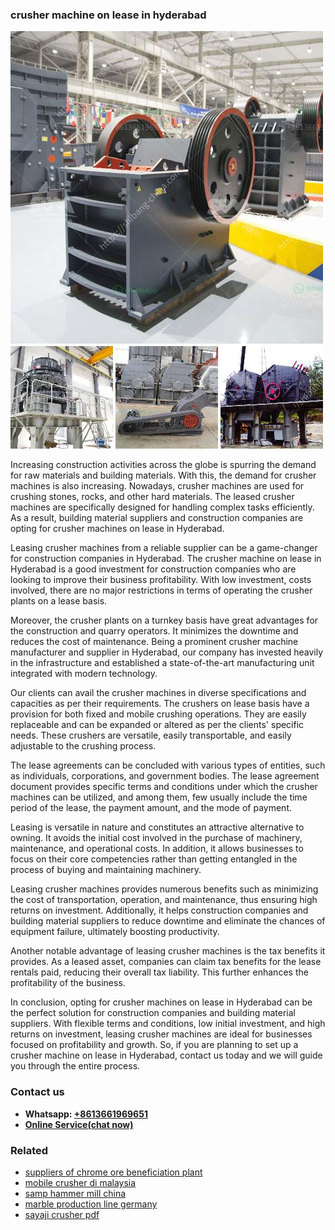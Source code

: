 <h3>crusher machine on lease in hyderabad</h3><img src='1706755677.jpg' alt=''><p>Increasing construction activities across the globe is spurring the demand for raw materials and building materials. With this, the demand for crusher machines is also increasing. Nowadays, crusher machines are used for crushing stones, rocks, and other hard materials. The leased crusher machines are specifically designed for handling complex tasks efficiently. As a result, building material suppliers and construction companies are opting for crusher machines on lease in Hyderabad.</p><p>Leasing crusher machines from a reliable supplier can be a game-changer for construction companies in Hyderabad. The crusher machine on lease in Hyderabad is a good investment for construction companies who are looking to improve their business profitability. With low investment, costs involved, there are no major restrictions in terms of operating the crusher plants on a lease basis.</p><p>Moreover, the crusher plants on a turnkey basis have great advantages for the construction and quarry operators. It minimizes the downtime and reduces the cost of maintenance. Being a prominent crusher machine manufacturer and supplier in Hyderabad, our company has invested heavily in the infrastructure and established a state-of-the-art manufacturing unit integrated with modern technology.</p><p>Our clients can avail the crusher machines in diverse specifications and capacities as per their requirements. The crushers on lease basis have a provision for both fixed and mobile crushing operations. They are easily replaceable and can be expanded or altered as per the clients' specific needs. These crushers are versatile, easily transportable, and easily adjustable to the crushing process.</p><p>The lease agreements can be concluded with various types of entities, such as individuals, corporations, and government bodies. The lease agreement document provides specific terms and conditions under which the crusher machines can be utilized, and among them, few usually include the time period of the lease, the payment amount, and the mode of payment.</p><p>Leasing is versatile in nature and constitutes an attractive alternative to owning. It avoids the initial cost involved in the purchase of machinery, maintenance, and operational costs. In addition, it allows businesses to focus on their core competencies rather than getting entangled in the process of buying and maintaining machinery.</p><p>Leasing crusher machines provides numerous benefits such as minimizing the cost of transportation, operation, and maintenance, thus ensuring high returns on investment. Additionally, it helps construction companies and building material suppliers to reduce downtime and eliminate the chances of equipment failure, ultimately boosting productivity.</p><p>Another notable advantage of leasing crusher machines is the tax benefits it provides. As a leased asset, companies can claim tax benefits for the lease rentals paid, reducing their overall tax liability. This further enhances the profitability of the business.</p><p>In conclusion, opting for crusher machines on lease in Hyderabad can be the perfect solution for construction companies and building material suppliers. With flexible terms and conditions, low initial investment, and high returns on investment, leasing crusher machines are ideal for businesses focused on profitability and growth. So, if you are planning to set up a crusher machine on lease in Hyderabad, contact us today and we will guide you through the entire process.</p><h3>Contact us</h3><ul><li><strong>Whatsapp:&nbsp;<a href="https://wa.me/8613661969651">+8613661969651</a></strong></li><li><a href="https://swt.shibang-china.com/?git&amp;zhl&amp;crusher machine on lease in hyderabad"><strong>Online Service(chat now)</strong></a></li></ul><h3>Related</h3><ul><li><a href='suppliers of chrome ore beneficiation plant.md'>suppliers of chrome ore beneficiation plant</a></li><li><a href='mobile crusher di malaysia.md'>mobile crusher di malaysia</a></li><li><a href='samp hammer mill china.md'>samp hammer mill china</a></li><li><a href='marble production line germany.md'>marble production line germany</a></li><li><a href='sayaji crusher pdf.md'>sayaji crusher pdf</a></li></ul>